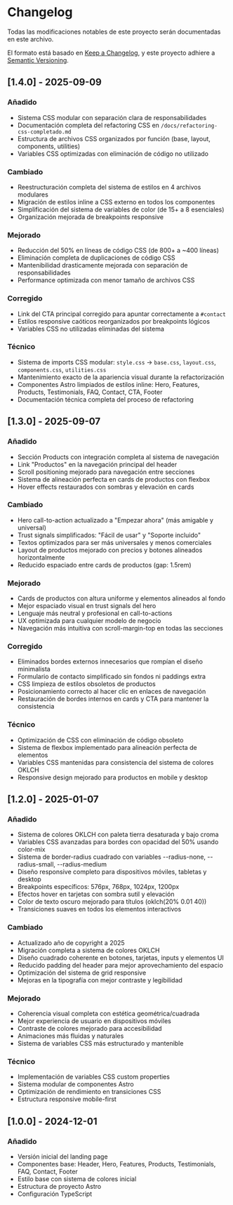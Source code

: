 # Changelog

Todas las modificaciones notables de este proyecto serán documentadas en este archivo.

El formato está basado en [Keep a Changelog](https://keepachangelog.com/en/1.0.0/),
y este proyecto adhiere a [Semantic Versioning](https://semver.org/spec/v2.0.0.html).

## [1.4.0] - 2025-09-09

### Añadido
- Sistema CSS modular con separación clara de responsabilidades
- Documentación completa del refactoring CSS en `/docs/refactoring-css-completado.md`
- Estructura de archivos CSS organizados por función (base, layout, components, utilities)
- Variables CSS optimizadas con eliminación de código no utilizado

### Cambiado
- Reestructuración completa del sistema de estilos en 4 archivos modulares
- Migración de estilos inline a CSS externo en todos los componentes
- Simplificación del sistema de variables de color (de 15+ a 8 esenciales)
- Organización mejorada de breakpoints responsive

### Mejorado
- Reducción del 50% en líneas de código CSS (de 800+ a ~400 líneas)
- Eliminación completa de duplicaciones de código CSS
- Mantenibilidad drasticamente mejorada con separación de responsabilidades
- Performance optimizada con menor tamaño de archivos CSS

### Corregido
- Link del CTA principal corregido para apuntar correctamente a `#contact`
- Estilos responsive caóticos reorganizados por breakpoints lógicos
- Variables CSS no utilizadas eliminadas del sistema

### Técnico
- Sistema de imports CSS modular: `style.css` → `base.css`, `layout.css`, `components.css`, `utilities.css`
- Mantenimiento exacto de la apariencia visual durante la refactorización
- Componentes Astro limpiados de estilos inline: Hero, Features, Products, Testimonials, FAQ, Contact, CTA, Footer
- Documentación técnica completa del proceso de refactoring

## [1.3.0] - 2025-09-07

### Añadido
- Sección Products con integración completa al sistema de navegación
- Link "Productos" en la navegación principal del header
- Scroll positioning mejorado para navegación entre secciones
- Sistema de alineación perfecta en cards de productos con flexbox
- Hover effects restaurados con sombras y elevación en cards

### Cambiado
- Hero call-to-action actualizado a "Empezar ahora" (más amigable y universal)
- Trust signals simplificados: "Fácil de usar" y "Soporte incluido"
- Textos optimizados para ser más universales y menos comerciales
- Layout de productos mejorado con precios y botones alineados horizontalmente
- Reducido espaciado entre cards de productos (gap: 1.5rem)

### Mejorado
- Cards de productos con altura uniforme y elementos alineados al fondo
- Mejor espaciado visual en trust signals del hero
- Lenguaje más neutral y profesional en call-to-actions
- UX optimizada para cualquier modelo de negocio
- Navegación más intuitiva con scroll-margin-top en todas las secciones

### Corregido
- Eliminados bordes externos innecesarios que rompían el diseño minimalista
- Formulario de contacto simplificado sin fondos ni paddings extra
- CSS limpieza de estilos obsoletos de productos
- Posicionamiento correcto al hacer clic en enlaces de navegación
- Restauración de bordes internos en cards y CTA para mantener la consistencia

### Técnico
- Optimización de CSS con eliminación de código obsoleto
- Sistema de flexbox implementado para alineación perfecta de elementos
- Variables CSS mantenidas para consistencia del sistema de colores OKLCH
- Responsive design mejorado para productos en mobile y desktop

## [1.2.0] - 2025-01-07

### Añadido
- Sistema de colores OKLCH con paleta tierra desaturada y bajo croma
- Variables CSS avanzadas para bordes con opacidad del 50% usando color-mix
- Sistema de border-radius cuadrado con variables --radius-none, --radius-small, --radius-medium
- Diseño responsive completo para dispositivos móviles, tabletas y desktop
- Breakpoints específicos: 576px, 768px, 1024px, 1200px
- Efectos hover en tarjetas con sombra sutil y elevación
- Color de texto oscuro mejorado para títulos (oklch(20% 0.01 40))
- Transiciones suaves en todos los elementos interactivos

### Cambiado
- Actualizado año de copyright a 2025
- Migración completa a sistema de colores OKLCH
- Diseño cuadrado coherente en botones, tarjetas, inputs y elementos UI
- Reducido padding del header para mejor aprovechamiento del espacio
- Optimización del sistema de grid responsive
- Mejoras en la tipografía con mejor contraste y legibilidad

### Mejorado
- Coherencia visual completa con estética geométrica/cuadrada
- Mejor experiencia de usuario en dispositivos móviles
- Contraste de colores mejorado para accesibilidad
- Animaciones más fluidas y naturales
- Sistema de variables CSS más estructurado y mantenible

### Técnico
- Implementación de variables CSS custom properties
- Sistema modular de componentes Astro
- Optimización de rendimiento en transiciones CSS
- Estructura responsive mobile-first

## [1.0.0] - 2024-12-01

### Añadido
- Versión inicial del landing page
- Componentes base: Header, Hero, Features, Products, Testimonials, FAQ, Contact, Footer
- Estilo base con sistema de colores inicial
- Estructura de proyecto Astro
- Configuración TypeScript
